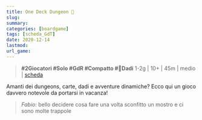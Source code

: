 ```yaml
---
title: One Deck Dungeon 🎲
slug: 
summary: 
categories: [boardgame]
tags: [scheda_GdT]
date: 2020-12-14
lastmod: 
url_game: 
---
```

> **#2Giocatori #Solo #GdR #Compatto #🎲Dadi**
> 1-2g | 10+ | 45m | medio | [scheda](https://boardgamegeek.com/boardgame/179275/one-deck-dungeon)  

Amanti dei dungeons, carte, dadi  e avventure dinamiche?
Ecco qui un gioco davvero notevole da portarsi in vacanza!

> *Fabio:*
> bello decidere cosa fare una volta sconfitto un mostro e ci sono molte trappole


